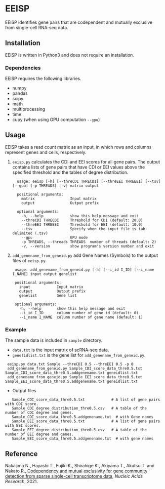 # EEISP

EEISP identifies gene pairs that are codependent and mutually exclusive from single-cell RNA-seq data. 
       
## Installation
EEISP is written in Python3 and does not require an installation.  

### Dependencies
EEISP requires the following libraries.
* numpy
* pandas
* scipy
* math
* multiprocessing
* time
* cupy (when using GPU computation `--gpu`)

## Usage
EEISP takes a read count matrix as an input, in which rows and columns represent genes and cells, respectively.  

   1.  `eeisp.py` calculates the CDI and EEI scores for all gene pairs. The output contains lists of gene pairs that have CDI or EEI values above the specified threshold and the tables of degree distribution.
       ```
         usage: eeisp [-h] [--threCDI THRECDI] [--threEEI THREEEI] [--tsv] [--gpu] [-p THREADS] [-v] matrix output

         positional arguments:
           matrix                Input matrix
           output                Output prefix

         optional arguments:
           -h, --help            show this help message and exit
           --threCDI THRECDI     Threshold for CDI (default: 20.0)
           --threEEI THREEEI     Threshold for EEI (default: 10.0)
           --tsv                 Specify when the input file is tab-delimited (.tsv)
           --gpu                 GPU mode
           -p THREADS, --threads THREADS  number of threads (default: 2)
           -v, --version         show program's version number and exit
       ```  
   2.  `add_genename_from_geneid.py` add Gene Names (Symbols) to the output files of `eeisp.py`.
        ```
         usage: add_genename_from_geneid.py [-h] [--i_id I_ID] [--i_name I_NAME] input output genelist

         positional arguments:
           input            Input matrix
           output           Output prefix
           genelist         Gene list

         optional arguments:
           -h, --help       show this help message and exit
           --i_id I_ID      column number of gene id (default: 0)
           --i_name I_NAME  column number of gene name (default: 1)
       ```
### Example
The sample data is included in `sample` directory. 
   * `data.txt` is the input matrix of scRNA-seq data.
   * `genelidlist.txt` is the gene list for `add_genename_from_geneid.py`.


```
 eeisp.py data.txt Sample --threCDI 0.5 --threEEI 0.5 -p 8
 add_genename_from_geneid.py Sample_CDI_score_data_thre0.5.txt Sample_CDI_score_data_thre0.5.addgenename.txt geneidlist.txt
 add_genename_from_geneid.py Sample_EEI_score_data_thre0.5.txt Sample_EEI_score_data_thre0.5.addgenename.txt geneidlist.txt
```

* Output files  
```
   Sample_CDI_score_data_thre0.5.txt            # A list of gene pairs with CDI score.  
   Sample_CDI_degree_distribution_thre0.5.csv   # A table of the number of CDI degree and genes.  
   Sample_CDI_score_data_thre0.5.addgenename.txt  # with Gene names
   Sample_EEI_score_data_thre0.5.txt            # A list of gene pairs with EEI scores.  
   Sample_EEI_degree_distribution_thre0.5.csv   # A table of the number of EEI degree and genes.
   Sample_EEI_score_data_thre0.5.addgenename.txt  # with gene names
```

## Reference
Nakajima N., Hayashi T., Fujiki K., Shirahige K., Akiyama T., Akutsu T. and Nakato R., [Codependency and mutual exclusivity for gene community detection from sparse single-cell transcriptome data](https://academic.oup.com/nar/advance-article/doi/10.1093/nar/gkab601/6324613), *Nucleic Acids Research*, 2021.

